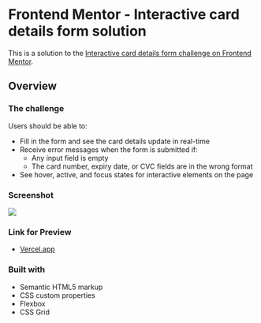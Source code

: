 # Frontend Mentor - Interactive card details form solution

This is a solution to the [Interactive card details form challenge on Frontend Mentor](https://www.frontendmentor.io/challenges/interactive-card-details-form-XpS8cKZDWw).


## Overview

### The challenge

Users should be able to:

- Fill in the form and see the card details update in real-time
- Receive error messages when the form is submitted if:
  - Any input field is empty
  - The card number, expiry date, or CVC fields are in the wrong format
- See hover, active, and focus states for interactive elements on the page

### Screenshot

![](.images/screenshot.webp)

### Link for Preview

- [Vercel.app](https://challenges-front-end-week3.vercel.app)

### Built with

- Semantic HTML5 markup
- CSS custom properties
- Flexbox
- CSS Grid
